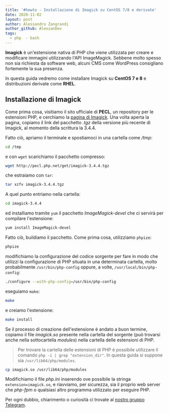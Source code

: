 ```yaml
---
title: '#howto - Installazione di Imagick su CentOS 7/8 e derivate'
date: 2020-11-02
layout: post
author: Alessandro Zangrandi
author_github: AlexzanDev
tags:
  - php  - bash
---
```

**Imagick** è un'estensione nativa di PHP che viene utilizzata per creare e modificare immagini utilizzando l'API ImageMagick. Sebbene molto spesso non sia richiesta da software web, alcuni CMS come WordPress consigliano fortemente la sua presenza.

In questa guida vedremo come installare Imagick su **CentOS 7 e 8** e distribuzioni derivate come **RHEL**.

## Installazione di Imagick

Come prima cosa, visitiamo il sito ufficiale di **PECL**, un repository per le estensioni PHP, e cerchiamo la [pagina di Imagick](http://pecl.php.net/package/imagick). Una volta aperta la pagina, copiamo il link del pacchetto *.tgz* della versione più recente di Imagick, al momento della scrittura la 3.4.4.

Fatto ciò, apriamo il terminale e spostiamoci in una cartella come */tmp*:

```bash
cd /tmp
```

e con `wget` scarichiamo il pacchetto compresso:

```bash
wget http://pecl.php.net/get/imagick-3.4.4.tgz
```

che estraiamo con `tar`:

```bash
tar xzfv imagick-3.4.4.tgz 

```

A quel punto entriamo nella cartella:

```bash
cd imagick-3.4.4
```

ed installiamo tramite `yum` il pacchetto *ImageMagick-devel* che ci servirà per compilare l'estensione:

```bash
yum install ImageMagick-devel
```

Fatto ciò, buildiamo il pacchetto. Come prima cosa, utilizziamo `phpize`:

```bash
phpize
```

modifichiamo la configurazione del codice sorgente per fare in modo che utilizzi la configurazione di PHP situata in una determinata cartella, molto probabilmente `/usr/bin/php-config` oppure, a volte, `/usr/local/bin/php-config`:

```bash
./configure --with-php-config=/usr/bin/php-config

```

eseguiamo `make`:

```bash
make
```

e creiamo l'estensione:

```bash
make install
```

Se il processo di creazione dell'estensione è andato a buon termine, copiamo il file *imagick.so* presente nella cartella del sorgente (può trovarsi anche nella sottocartella *modules*) nella cartella delle estensioni di PHP.

> Per trovare la cartella delle estensioni di PHP è possibile utilizzare il comando `php -i | grep "extension_dir"`. In questa guida si suppone sia `/usr/lib64/php/modules`.

```bash
cp imagick.so /usr/lib64/php/modules
```

Modifichiamo il file *php.ini* inserendo ove possibile la stringa `extension=imagick.so`, e riavviamo, per sicurezza, sia il proprio web server che *php-fpm* o qualsiasi altro programma utilizzato per eseguire PHP.



Per ogni dubbio, chiarimento o curiosità ci trovate al [nostro gruppo Telegram](https://t.me/linuxpeople).